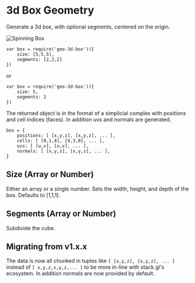 # 3d Box Geometry

Generate a 3d box, with optional segments, centered on the origin.

![Spinning Box](http://fat.gfycat.com/IgnorantDependentGorilla.gif)

	var box = require('geo-3d-box')({
		size: [5,5,5],
		segments: [2,2,2]
	})

or

	var box = require('geo-3d-box')({
		size: 5,
		segments: 2
	})

The returned object is in the format of a simplicial complex with positions and cell indices (faces). In addition uvs and normals are generated.

	box = {
		positions: [ [x,y,z], [x,y,z], ... ],
		cells: [ [0,1,4], [4,3,0], ... ],
		uvs: [ [u,v], [u,v], ... ],
		normals: [ [x,y,z], [x,y,z], ... ],
	}

## Size (Array or Number)

Either an array or a single number. Sets the width, height, and depth of the box. Defaults to [1,1,1].

## Segments (Array or Number)

Subdivide the cube.

## Migrating from v1.x.x

The data is now all chunked in tuples like `[ [x,y,z], [x,y,z], ... ]` instead of `[ x,y,z,x,y,z,... ]` to be more in-line with stack.gl's ecosystem. In addition normals are now provided by default.